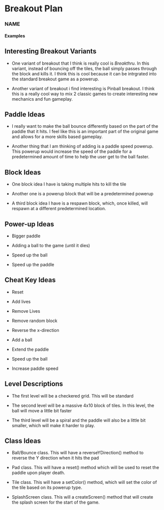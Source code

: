 # Breakout Plan
### NAME


#### Examples

## Interesting Breakout Variants

 * One variant of breakout that I think is really cool is *Breakthru*. In this variant, instead of bouncing off the tiles, the ball simply passes through the block and kills it. I think this is cool because it can be intrgrated into the standard breakout game as a powerup.

 * Another variant of breakout i find interesting is Pinball breakout. I think this is a really cool way to mix 2 classic games to create interesting new mechanics and fun gameplay.


## Paddle Ideas

 * I really want to make the ball bounce differently based on the part of the paddle that it hits. I feel like this is an important part of the original game and allows for a more skills based gameplay.

 * Another thing that I am thinking of adding is a paddle speed powerup. This powerup would increase the speed of the paddle for a predetermined amount of time to help the user get to the ball faster.


## Block Ideas

 * One block idea I have is taking multiple hits to kill the tile

 * Another one is a powerup block that will be a predetermined powerup

 * A third block idea I have is a respawn block, which, once killed, will respawn at a different predetermined location.


## Power-up Ideas

 * Bigger paddle

 * Adding a ball to the game (until it dies)

 * Speed up the ball

 * Speed up the paddle


## Cheat Key Ideas

 * Reset

 * Add lives

 * Remove Lives

 * Remove random block

 * Reverse the x-direction

 * Add a ball

 * Extend the paddle

 * Speed up the ball

 * Increase paddle speed


## Level Descriptions

 * The first level will be a checkered grid. This will be standard

 * The second level will be a massive 4x10 block of tiles. In this level, the ball will move a little bit faster

 * The third level will be a spiral and the paddle will also be a little bit smaller, which will make it harder to play.


## Class Ideas

 * Ball/Bounce class. This will have a reverseYDirection() method to reverse the Y direction when it hits the pad

 * Pad class. This will have a reset() method which will be used to reset the paddle upon player death.

 * Tile class. This will have a setColor() method, which will set the color of the tile based on its powerup type.

 * SplashScreen class. This will a createScreen() method that will create the splash screen for the start of the game.

